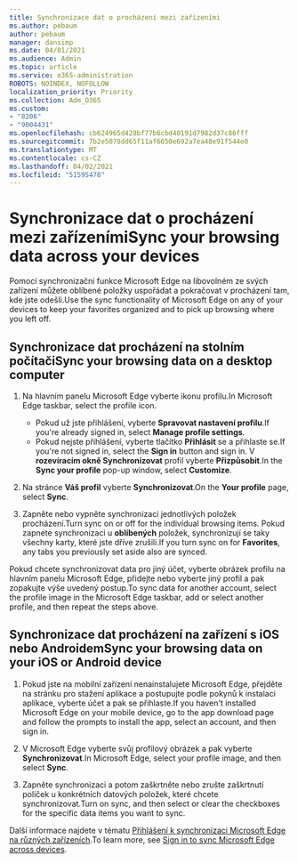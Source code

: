 ```yaml
---
title: Synchronizace dat o procházení mezi zařízeními
ms.author: pebaum
author: pebaum
manager: dansimp
ms.date: 04/01/2021
ms.audience: Admin
ms.topic: article
ms.service: o365-administration
ROBOTS: NOINDEX, NOFOLLOW
localization_priority: Priority
ms.collection: Adm_O365
ms.custom:
- "8206"
- "9004431"
ms.openlocfilehash: cb624965d428bf77b6cbd40191d7982d37c86fff
ms.sourcegitcommit: 7b2e5078dd65f11af6650e692a7ea48e91f544e0
ms.translationtype: MT
ms.contentlocale: cs-CZ
ms.lasthandoff: 04/02/2021
ms.locfileid: "51595478"
---
```

# <a name="sync-your-browsing-data-across-your-devices"></a><span data-ttu-id="a12d2-102">Synchronizace dat o procházení mezi zařízeními</span><span class="sxs-lookup"><span data-stu-id="a12d2-102">Sync your browsing data across your devices</span></span>

<span data-ttu-id="a12d2-103">Pomocí synchronizační funkce Microsoft Edge na libovolném ze svých zařízení můžete oblíbené položky uspořádat a pokračovat v procházení tam, kde jste odešli.</span><span class="sxs-lookup"><span data-stu-id="a12d2-103">Use the sync functionality of Microsoft Edge on any of your devices to keep your favorites organized and to pick up browsing where you left off.</span></span>

## <a name="sync-your-browsing-data-on-a-desktop-computer"></a><span data-ttu-id="a12d2-104">Synchronizace dat procházení na stolním počítači</span><span class="sxs-lookup"><span data-stu-id="a12d2-104">Sync your browsing data on a desktop computer</span></span>

1. <span data-ttu-id="a12d2-105">Na hlavním panelu Microsoft Edge vyberte ikonu profilu.</span><span class="sxs-lookup"><span data-stu-id="a12d2-105">In Microsoft Edge taskbar, select the profile icon.</span></span>
    
    - <span data-ttu-id="a12d2-106">Pokud už jste přihlášení, vyberte **Spravovat nastavení profilu**.</span><span class="sxs-lookup"><span data-stu-id="a12d2-106">If you're already signed in, select **Manage profile settings**.</span></span>
    - <span data-ttu-id="a12d2-107">Pokud nejste přihlášení, vyberte tlačítko **Přihlásit** se a přihlaste se.</span><span class="sxs-lookup"><span data-stu-id="a12d2-107">If you're not signed in, select the **Sign in** button and sign in.</span></span> <span data-ttu-id="a12d2-108">V **rozevíracím okně Synchronizovat** profil vyberte **Přizpůsobit**.</span><span class="sxs-lookup"><span data-stu-id="a12d2-108">In the **Sync your profile** pop-up window, select **Customize**.</span></span>

1. <span data-ttu-id="a12d2-109">Na stránce **Váš profil** vyberte **Synchronizovat**.</span><span class="sxs-lookup"><span data-stu-id="a12d2-109">On the **Your profile** page, select **Sync**.</span></span>

1. <span data-ttu-id="a12d2-110">Zapněte nebo vypněte synchronizaci jednotlivých položek procházení.</span><span class="sxs-lookup"><span data-stu-id="a12d2-110">Turn sync on or off for the individual browsing items.</span></span> <span data-ttu-id="a12d2-111">Pokud zapnete synchronizaci u **oblíbených** položek, synchronizují se taky všechny karty, které jste dříve zrušili.</span><span class="sxs-lookup"><span data-stu-id="a12d2-111">If you turn sync on for **Favorites**, any tabs you previously set aside also are synced.</span></span>

<span data-ttu-id="a12d2-112">Pokud chcete synchronizovat data pro jiný účet, vyberte obrázek profilu na hlavním panelu Microsoft Edge, přidejte nebo vyberte jiný profil a pak zopakujte výše uvedený postup.</span><span class="sxs-lookup"><span data-stu-id="a12d2-112">To sync data for another account, select the profile image in the Microsoft Edge taskbar, add or select another profile, and then repeat the steps above.</span></span>

## <a name="sync-your-browsing-data-on-your-ios-or-android-device"></a><span data-ttu-id="a12d2-113">Synchronizace dat procházení na zařízení s iOS nebo Androidem</span><span class="sxs-lookup"><span data-stu-id="a12d2-113">Sync your browsing data on your iOS or Android device</span></span>

1. <span data-ttu-id="a12d2-114">Pokud jste na mobilní zařízení nenainstalujete Microsoft Edge, přejděte na stránku pro stažení aplikace a postupujte podle pokynů k instalaci aplikace, vyberte účet a pak se přihlaste.</span><span class="sxs-lookup"><span data-stu-id="a12d2-114">If you haven't installed Microsoft Edge on your mobile device, go to the app download page and follow the prompts to install the app, select an account, and then sign in.</span></span>

1. <span data-ttu-id="a12d2-115">V Microsoft Edge vyberte svůj profilový obrázek a pak vyberte **Synchronizovat**.</span><span class="sxs-lookup"><span data-stu-id="a12d2-115">In Microsoft Edge, select your profile image, and then select **Sync**.</span></span>

1. <span data-ttu-id="a12d2-116">Zapněte synchronizaci a potom zaškrtněte nebo zrušte zaškrtnutí políček u konkrétních datových položek, které chcete synchronizovat.</span><span class="sxs-lookup"><span data-stu-id="a12d2-116">Turn on sync, and then select or clear the checkboxes for the specific data items you want to sync.</span></span>

<span data-ttu-id="a12d2-117">Další informace najdete v tématu [Přihlášení k synchronizaci Microsoft Edge na různých zařízeních](https://go.microsoft.com/fwlink/?linkid=2145501).</span><span class="sxs-lookup"><span data-stu-id="a12d2-117">To learn more, see [Sign in to sync Microsoft Edge across devices](https://go.microsoft.com/fwlink/?linkid=2145501).</span></span>
